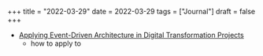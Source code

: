 +++
title = "2022-03-29"
date = 2022-03-29
tags = ["Journal"]
draft = false
+++

-   [Applying Event-Driven Architecture in Digital Transformation Projects](https://chathura-ekanayake.medium.com/applying-event-driven-architecture-in-digital-transformation-projects-acbcb27440af)
    -   how to apply to
